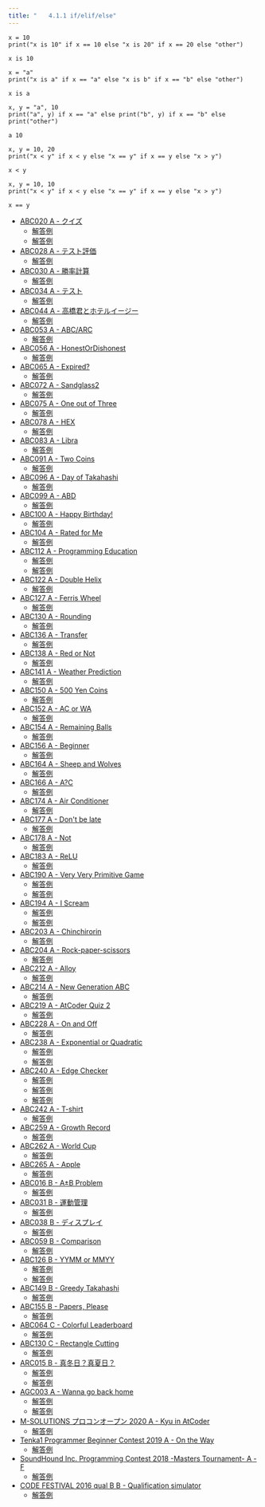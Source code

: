 ```yaml
---
title: "　　4.1.1 if/elif/else"
---
```


```python:サンプルコード
x = 10
print("x is 10" if x == 10 else "x is 20" if x == 20 else "other")
```

```text:実行結果
x is 10
```

```python:サンプルコード
x = "a"
print("x is a" if x == "a" else "x is b" if x == "b" else "other")
```

```text:実行結果
x is a
```

```python:サンプルコード
x, y = "a", 10
print("a", y) if x == "a" else print("b", y) if x == "b" else print("other")
```

```text:実行結果
a 10
```

```python:サンプルコード
x, y = 10, 20
print("x < y" if x < y else "x == y" if x == y else "x > y")
```

```text:実行結果
x < y
```

```python:サンプルコード
x, y = 10, 10
print("x < y" if x < y else "x == y" if x == y else "x > y")
```

```text:実行結果
x == y
```

- [ABC020 A - クイズ](https://atcoder.jp/contests/abc020/tasks/abc020_a)
    - [解答例](https://atcoder.jp/contests/abc020/submissions/14933515)
    - [解答例](https://atcoder.jp/contests/abc020/submissions/14933520)
- [ABC028 A - テスト評価](https://atcoder.jp/contests/abc028/tasks/abc028_a)
    - [解答例](https://atcoder.jp/contests/abc028/submissions/15404010)
- [ABC030 A - 勝率計算](https://atcoder.jp/contests/abc030/tasks/abc030_a)
    - [解答例](https://atcoder.jp/contests/abc030/submissions/15300023)
- [ABC034 A - テスト](https://atcoder.jp/contests/abc034/tasks/abc034_a)
    - [解答例](https://atcoder.jp/contests/abc034/submissions/15404027)
- [ABC044 A - 高橋君とホテルイージー](https://atcoder.jp/contests/abc044/tasks/abc044_a)
    - [解答例](https://atcoder.jp/contests/abc044/submissions/17994938)
- [ABC053 A - ABC/ARC](https://atcoder.jp/contests/abc053/tasks/abc053_a)
    - [解答例](https://atcoder.jp/contests/abc053/submissions/15404034)
- [ABC056 A - HonestOrDishonest](https://atcoder.jp/contests/abc056/tasks/abc056_a)
    - [解答例](https://atcoder.jp/contests/abc056/submissions/14934061)
- [ABC065 A - Expired?](https://atcoder.jp/contests/abc065/tasks/abc065_a)
    - [解答例](https://atcoder.jp/contests/abc065/submissions/15404084)
- [ABC072 A - Sandglass2](https://atcoder.jp/contests/abc072/tasks/abc072_a)
    - [解答例](https://atcoder.jp/contests/abc072/submissions/15404096)
- [ABC075 A - One out of Three](https://atcoder.jp/contests/abc075/tasks/abc075_a)
    - [解答例](https://atcoder.jp/contests/abc075/submissions/15404156)
- [ABC078 A - HEX](https://atcoder.jp/contests/abc078/tasks/abc078_a)
    - [解答例](https://atcoder.jp/contests/abc078/submissions/15404172)
- [ABC083 A - Libra](https://atcoder.jp/contests/abc083/tasks/abc083_a)
    - [解答例](https://atcoder.jp/contests/abc083/submissions/15404196)
- [ABC091 A - Two Coins](https://atcoder.jp/contests/abc091/tasks/abc091_a)
    - [解答例](https://atcoder.jp/contests/abc091/submissions/15404223)
- [ABC096 A - Day of Takahashi](https://atcoder.jp/contests/abc096/tasks/abc096_a)
    - [解答例](https://atcoder.jp/contests/abc096/submissions/15404233)
- [ABC099 A - ABD](https://atcoder.jp/contests/abc099/tasks/abc099_a)
    - [解答例](https://atcoder.jp/contests/abc099/submissions/15404251)
- [ABC100 A - Happy Birthday!](https://atcoder.jp/contests/abc100/tasks/abc100_a)
    - [解答例](https://atcoder.jp/contests/abc100/submissions/15394852)
- [ABC104 A - Rated for Me](https://atcoder.jp/contests/abc104/tasks/abc104_a)
    - [解答例](https://atcoder.jp/contests/abc104/submissions/15404278)
- [ABC112 A - Programming Education](https://atcoder.jp/contests/abc112/tasks/abc112_a)
    - [解答例](https://atcoder.jp/contests/abc112/submissions/15404360)
    - [解答例](https://atcoder.jp/contests/abc112/submissions/15404332)
- [ABC122 A - Double Helix](https://atcoder.jp/contests/abc122/tasks/abc122_a)
    - [解答例](https://atcoder.jp/contests/abc122/submissions/15404373)
- [ABC127 A - Ferris Wheel](https://atcoder.jp/contests/abc127/tasks/abc127_a)
    - [解答例](https://atcoder.jp/contests/abc127/submissions/35453834)
- [ABC130 A - Rounding](https://atcoder.jp/contests/abc130/tasks/abc130_a)
    - [解答例](https://atcoder.jp/contests/abc130/submissions/15404389)
- [ABC136 A - Transfer](https://atcoder.jp/contests/abc136/tasks/abc136_a)
    - [解答例](https://atcoder.jp/contests/abc136/submissions/15201132)
- [ABC138 A - Red or Not](https://atcoder.jp/contests/abc138/tasks/abc138_a)
    - [解答例](https://atcoder.jp/contests/abc138/submissions/15404413)
- [ABC141 A - Weather Prediction](https://atcoder.jp/contests/abc141/tasks/abc141_a)
    - [解答例](https://atcoder.jp/contests/abc141/submissions/15404424)
- [ABC150 A - 500 Yen Coins](https://atcoder.jp/contests/abc150/tasks/abc150_a)
    - [解答例](https://atcoder.jp/contests/abc150/submissions/15404429)
- [ABC152 A - AC or WA](https://atcoder.jp/contests/abc152/tasks/abc152_a)
    - [解答例](https://atcoder.jp/contests/abc152/submissions/15404435)
- [ABC154 A - Remaining Balls](https://atcoder.jp/contests/abc154/tasks/abc154_a)
    - [解答例](https://atcoder.jp/contests/abc154/submissions/15404444)
- [ABC156 A - Beginner](https://atcoder.jp/contests/abc156/tasks/abc156_a)
    - [解答例](https://atcoder.jp/contests/abc156/submissions/15404457)
- [ABC164 A - Sheep and Wolves](https://atcoder.jp/contests/abc164/tasks/abc164_a)
    - [解答例](https://atcoder.jp/contests/abc164/submissions/13241691)
- [ABC166 A - A?C](https://atcoder.jp/contests/abc166/tasks/abc166_a)
    - [解答例](https://atcoder.jp/contests/abc166/submissions/13240832)
- [ABC174 A - Air Conditioner](https://atcoder.jp/contests/abc174/tasks/abc174_a)
    - [解答例](https://atcoder.jp/contests/abc174/submissions/15590861)
- [ABC177 A - Don't be late](https://atcoder.jp/contests/abc177/tasks/abc177_a)
    - [解答例](https://atcoder.jp/contests/abc177/submissions/17424694)
- [ABC178 A - Not](https://atcoder.jp/contests/abc178/tasks/abc178_a)
    - [解答例](https://atcoder.jp/contests/abc178/submissions/17424632)
- [ABC183 A - ReLU](https://atcoder.jp/contests/abc183/tasks/abc183_a)
    - [解答例](https://atcoder.jp/contests/abc183/submissions/21409084)
- [ABC190 A - Very Very Primitive Game](https://atcoder.jp/contests/abc190/tasks/abc190_a)
    - [解答例](https://atcoder.jp/contests/abc190/submissions/21278662)
    - [解答例](https://atcoder.jp/contests/abc190/submissions/21278773)
- [ABC194 A - I Scream](https://atcoder.jp/contests/abc194/tasks/abc194_a)
    - [解答例](https://atcoder.jp/contests/abc194/submissions/21272474)
    - [解答例](https://atcoder.jp/contests/abc194/submissions/21272684)
- [ABC203 A - Chinchirorin](https://atcoder.jp/contests/abc203/tasks/abc203_a)
    - [解答例](https://atcoder.jp/contests/abc203/submissions/24205259)
- [ABC204 A - Rock-paper-scissors](https://atcoder.jp/contests/abc204/tasks/abc204_a)
    - [解答例](https://atcoder.jp/contests/abc204/submissions/34806392)
- [ABC212 A - Alloy](https://atcoder.jp/contests/abc212/tasks/abc212_a)
    - [解答例](https://atcoder.jp/contests/abc212/submissions/24701934)
- [ABC214 A - New Generation ABC](https://atcoder.jp/contests/abc214/tasks/abc214_a)
    - [解答例](https://atcoder.jp/contests/abc214/submissions/25060068)
- [ABC219 A - AtCoder Quiz 2](https://atcoder.jp/contests/abc219/tasks/abc219_a)
    - [解答例](https://atcoder.jp/contests/abc219/submissions/26995631)
- [ABC228 A - On and Off](https://atcoder.jp/contests/abc228/tasks/abc228_a)
    - [解答例](https://atcoder.jp/contests/abc228/submissions/27810287)
- [ABC238 A - Exponential or Quadratic](https://atcoder.jp/contests/abc238/tasks/abc238_a)
    - [解答例](https://atcoder.jp/contests/abc238/submissions/29132641)
    - [解答例](https://atcoder.jp/contests/abc238/submissions/29642250)
- [ABC240 A - Edge Checker](https://atcoder.jp/contests/abc240/tasks/abc240_a)
    - [解答例](https://atcoder.jp/contests/abc240/submissions/29572079)
    - [解答例](https://atcoder.jp/contests/abc240/submissions/29572135)
    - [解答例](https://atcoder.jp/contests/abc240/submissions/29572167)
- [ABC242 A - T-shirt](https://atcoder.jp/contests/abc242/tasks/abc242_a)
    - [解答例](https://atcoder.jp/contests/abc242/submissions/29926824)
- [ABC259 A - Growth Record](https://atcoder.jp/contests/abc259/tasks/abc259_a)
    - [解答例](https://atcoder.jp/contests/abc259/submissions/33132120)
- [ABC262 A - World Cup](https://atcoder.jp/contests/abc262/tasks/abc262_a)
    - [解答例](https://atcoder.jp/contests/abc262/submissions/33791148)
- [ABC265 A - Apple](https://atcoder.jp/contests/abc265/tasks/abc265_a)
    - [解答例](https://atcoder.jp/contests/abc265/submissions/34430127)
- [ABC016 B - A±B Problem](https://atcoder.jp/contests/abc016/tasks/abc016_2)
    - [解答例](https://atcoder.jp/contests/abc016/submissions/15404501)
- [ABC031 B - 運動管理](https://atcoder.jp/contests/abc031/tasks/abc031_b)
    - [解答例](https://atcoder.jp/contests/abc031/submissions/15404536)
- [ABC038 B - ディスプレイ](https://atcoder.jp/contests/abc038/tasks/abc038_b)
    - [解答例](https://atcoder.jp/contests/abc038/submissions/15394949)
- [ABC059 B - Comparison](https://atcoder.jp/contests/abc059/tasks/abc059_b)
    - [解答例](https://atcoder.jp/contests/abc059/submissions/15404548)
- [ABC126 B - YYMM or MMYY](https://atcoder.jp/contests/abc126/tasks/abc126_b)
    - [解答例](https://atcoder.jp/contests/abc126/submissions/35453878)
    - [解答例](https://atcoder.jp/contests/abc126/submissions/35453883)
- [ABC149 B - Greedy Takahashi](https://atcoder.jp/contests/abc149/tasks/abc149_b)
    - [解答例](https://atcoder.jp/contests/abc149/submissions/15404577)
- [ABC155 B - Papers, Please](https://atcoder.jp/contests/abc155/tasks/abc155_b)
    - [解答例](https://atcoder.jp/contests/abc155/submissions/15395198)
- [ABC064 C - Colorful Leaderboard](https://atcoder.jp/contests/abc064/tasks/abc064_c)
    - [解答例](https://atcoder.jp/contests/abc064/submissions/36457074)
- [ABC130 C - Rectangle Cutting](https://atcoder.jp/contests/abc130/tasks/abc130_c)
    - [解答例](https://atcoder.jp/contests/abc130/submissions/15403463)
- [ARC015 B - 真冬日？真夏日？](https://atcoder.jp/contests/arc015/tasks/arc015_2)
    - [解答例](https://atcoder.jp/contests/arc015/submissions/15404605)
    - [解答例](https://atcoder.jp/contests/arc015/submissions/15404610)
- [AGC003 A - Wanna go back home](https://atcoder.jp/contests/agc003/tasks/agc003_a)
    - [解答例](https://atcoder.jp/contests/agc003/submissions/15404824)
    - [解答例](https://atcoder.jp/contests/agc003/submissions/15404867)
- [M-SOLUTIONS プロコンオープン 2020 A - Kyu in AtCoder](https://atcoder.jp/contests/m-solutions2020/tasks/m_solutions2020_a)
    - [解答例](https://atcoder.jp/contests/m-solutions2020/submissions/15414307)
- [Tenka1 Programmer Beginner Contest 2019 A - On the Way](https://atcoder.jp/contests/tenka1-2019-beginner/tasks/tenka1_2019_a)
    - [解答例](https://atcoder.jp/contests/tenka1-2019-beginner/submissions/15395546)
- [SoundHound Inc. Programming Contest 2018 -Masters Tournament- A - F](https://atcoder.jp/contests/soundhound2018-summer-qual/tasks/soundhound2018_summer_qual_a)
    - [解答例](https://atcoder.jp/contests/soundhound2018-summer-qual/submissions/15404918)
- [CODE FESTIVAL 2016 qual B B - Qualification simulator](https://atcoder.jp/contests/code-festival-2016-qualb/tasks/codefestival_2016_qualB_b)
    - [解答例](https://atcoder.jp/contests/code-festival-2016-qualb/submissions/15405972)